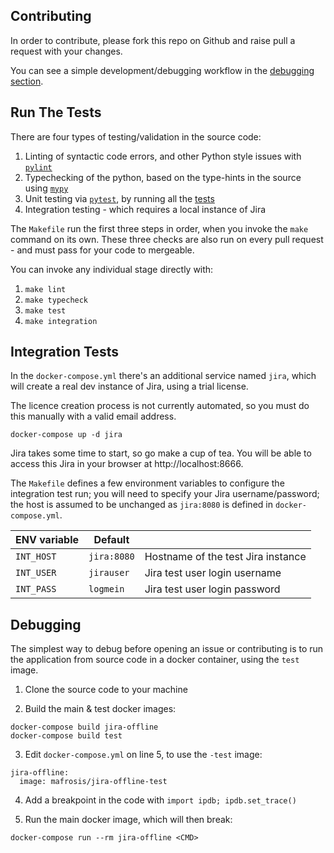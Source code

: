 Contributing
------------

In order to contribute, please fork this repo on Github and raise pull a request with your changes.

You can see a simple development/debugging workflow in the [debugging section](#debugging).


## Run The Tests

There are four types of testing/validation in the source code:

 1. Linting of syntactic code errors, and other Python style issues with [`pylint`](http://pylint.org)
 2. Typechecking of the python, based on the type-hints in the source using [`mypy`](http://mypy-lang.org)
 3. Unit testing via [`pytest`](https://docs.pytest.org/en/latest), by running all the [tests](./tests)
 4. Integration testing - which requires a local instance of Jira

The `Makefile` run the first three steps in order, when you invoke the `make` command on its own.
These three checks are also run on every pull request - and must pass for your code to mergeable.

You can invoke any individual stage directly with:

 1. `make lint`
 2. `make typecheck`
 3. `make test`
 4. `make integration`


## Integration Tests

In the `docker-compose.yml` there's an additional service named `jira`, which will create a real dev
instance of Jira, using a trial license.

The licence creation process is not currently automated, so you must do this manually with a valid
email address.

```
docker-compose up -d jira
```

Jira takes some time to start, so go make a cup of tea. You will be able to access this Jira in your
browser at http://localhost:8666.

The `Makefile` defines a few environment variables to configure the integration test run; you will
need to specify your Jira username/password; the host is assumed to be unchanged as `jira:8080` is
defined in `docker-compose.yml`.

|ENV variable|Default||
|-|-|-|
|`INT_HOST`|`jira:8080`|Hostname of the test Jira instance|
|`INT_USER`|`jirauser`|Jira test user login username|
|`INT_PASS`|`logmein`|Jira test user login password|


## Debugging

The simplest way to debug before opening an issue or contributing is to run the application from
source code in a docker container, using the `test` image.

 1. Clone the source code to your machine

 2. Build the main & test docker images:

```
docker-compose build jira-offline
docker-compose build test
```

 3. Edit `docker-compose.yml` on line 5, to use the `-test` image:

```
jira-offline:
  image: mafrosis/jira-offline-test
```

 4. Add a breakpoint in the code with `import ipdb; ipdb.set_trace()`

 5. Run the main docker image, which will then break:

```
docker-compose run --rm jira-offline <CMD>
```
